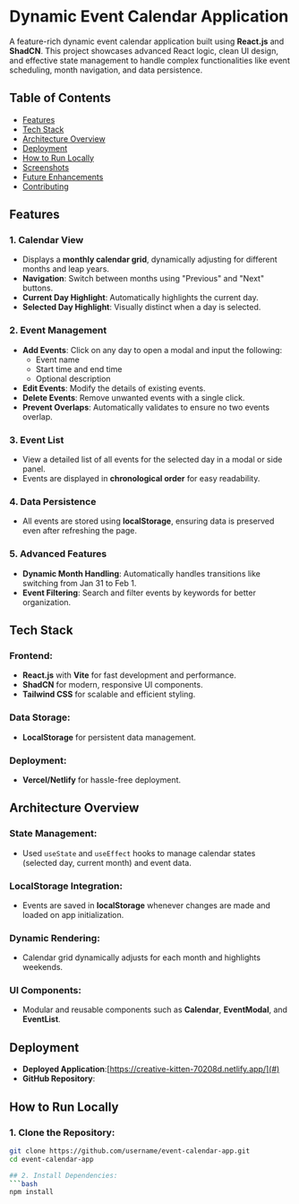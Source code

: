 
# Dynamic Event Calendar Application

A feature-rich dynamic event calendar application built using **React.js** and **ShadCN**. This project showcases advanced React logic, clean UI design, and effective state management to handle complex functionalities like event scheduling, month navigation, and data persistence.

## Table of Contents
- [Features](#features)
- [Tech Stack](#tech-stack)
- [Architecture Overview](#architecture-overview)
- [Deployment](#deployment)
- [How to Run Locally](#how-to-run-locally)
- [Screenshots](#screenshots)
- [Future Enhancements](#future-enhancements)
- [Contributing](#contributing)

## Features

### 1. **Calendar View**
- Displays a **monthly calendar grid**, dynamically adjusting for different months and leap years.
- **Navigation**: Switch between months using "Previous" and "Next" buttons.
- **Current Day Highlight**: Automatically highlights the current day.
- **Selected Day Highlight**: Visually distinct when a day is selected.

### 2. **Event Management**
- **Add Events**: Click on any day to open a modal and input the following:
  - Event name
  - Start time and end time
  - Optional description
- **Edit Events**: Modify the details of existing events.
- **Delete Events**: Remove unwanted events with a single click.
- **Prevent Overlaps**: Automatically validates to ensure no two events overlap.

### 3. **Event List**
- View a detailed list of all events for the selected day in a modal or side panel.
- Events are displayed in **chronological order** for easy readability.

### 4. **Data Persistence**
- All events are stored using **localStorage**, ensuring data is preserved even after refreshing the page.

### 5. **Advanced Features**
- **Dynamic Month Handling**: Automatically handles transitions like switching from Jan 31 to Feb 1.
- **Event Filtering**: Search and filter events by keywords for better organization.

## Tech Stack

### **Frontend**:
- **React.js** with **Vite** for fast development and performance.
- **ShadCN** for modern, responsive UI components.
- **Tailwind CSS** for scalable and efficient styling.

### **Data Storage**:
- **LocalStorage** for persistent data management.

### **Deployment**:
- **Vercel/Netlify** for hassle-free deployment.

## Architecture Overview

### **State Management**:
- Used `useState` and `useEffect` hooks to manage calendar states (selected day, current month) and event data.

### **LocalStorage Integration**:
- Events are saved in **localStorage** whenever changes are made and loaded on app initialization.

### **Dynamic Rendering**:
- Calendar grid dynamically adjusts for each month and highlights weekends.

### **UI Components**:
- Modular and reusable components such as **Calendar**, **EventModal**, and **EventList**.

## Deployment
- **Deployed Application**:[https://creative-kitten-70208d.netlify.app/](#)  
- **GitHub Repository**: [](#)

## How to Run Locally

### **1. Clone the Repository**:
```bash
git clone https://github.com/username/event-calendar-app.git  
cd event-calendar-app

## 2. Install Dependencies:
```bash
npm install




